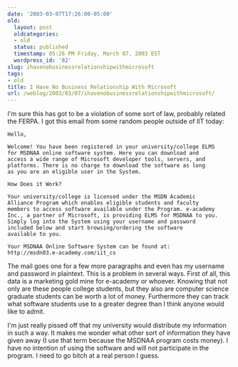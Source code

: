 ```yaml
---
date: '2003-03-07T17:26:00-05:00'
old:
  layout: post
  oldcategories:
  - old
  status: published
  timestamp: 05:26 PM Friday, March 07, 2003 EST
  wordpress_id: '82'
slug: ihavenobusinessrelationshipwithmicrosoft
tags:
- old
title: I Have No Business Relationship With Microsoft
url: /weblog/2003/03/07/ihavenobusinessrelationshipwithmicrosoft/
---
```


I'm sure this has got to be a violation of some sort of law, probably related the FERPA.  I got this email from some random people outside of IIT today:




    Hello,

    Welcome! You have been registered in your university/college ELMS
    for MSDNAA online software system. Here you can download and
    access a wide range of Microsoft developer tools, servers, and
    platforms. There is no charge to download the software as long
    as you are an eligible user in the System.

    How Does it Work?

    Your university/college is licensed under the MSDN Academic
    Alliance Program which enables eligible students and faculty
    members to access software available under the Program. e-academy
    Inc., a partner of Microsoft, is providing ELMS for MSDNAA to you.
    Simply log into the System using your username and password
    included below and start browsing/ordering the software
    available to you.

    Your MSDNAA Online Software System can be found at:
    http://msdn03.e-academy.com/iit_cs




The mail goes one for a few more paragraphs and even has my username and password in plaintext.  This is a problem in several ways.  First of all, this data is a marketing gold mine for e-academy or whoever.  Knowing that not only are these people college students, but they also are computer science graduate students can be worth a lot of money.  Furthermore they can track what software students use to a greater degree than I think anyone would like to admit.

I'm just really pissed off that my university would distribute my information in such a way.  It makes me wonder what other sort of information they have given away (I use that term because the MSDNAA program costs money).  I have no intention of using the software and will not participate in the program.  I need to go bitch at a real person I guess.
